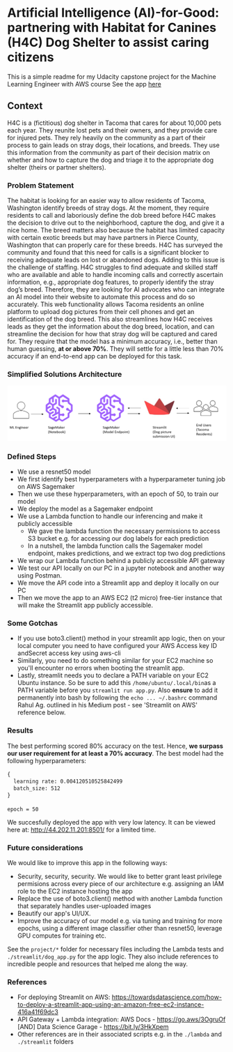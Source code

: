 # Artificial Intelligence (AI)-for-Good: partnering with Habitat for Canines (H4C) Dog Shelter to assist caring citizens

This is a simple readme for my Udacity capstone project for the Machine Learning Engineer with AWS course
See the app [here](http://44.202.11.201:8501/)

## Context

H4C is a (fictitious) dog shelter in Tacoma that cares for about 10,000 pets each year. They reunite lost pets and their owners, and they provide care for injured pets. They rely heavily on the community as a part of their process to gain leads on stray dogs, their locations, and breeds. They use this information from the community as part of their decision matrix on whether and how to capture the dog and triage it to the appropriate dog shelter (theirs or partner shelters).

### Problem Statement

The habitat is looking for an easier way to allow residents of Tacoma, Washington identify breeds of stray dogs. At the moment, they require residents to call and laboriously define the dob breed before H4C makes the decision to drive out to the neighborhood, capture the dog, and give it a nice home. The breed matters also because the habitat has limited capacity with certain exotic breeds but may have partners in Pierce County, Washington that can properly care for these breeds. H4C has surveyed the community and found that this need for calls is a significant blocker to receiving adequate leads on lost or abandoned dogs. Adding to this issue is the challenge of staffing. H4C struggles to find adequate and skilled staff who are available and able to handle incoming calls and correctly ascertain information, e.g., appropriate dog features, to properly identify the stray dog’s breed. Therefore, they are looking for AI advocates who can integrate an AI model into their website to automate this process and do so accurately. This web functionality allows Tacoma residents an online platform to upload dog pictures from their cell phones and get an identification of the dog breed. This also streamlines how H4C receives leads as they get the information about the dog breed, location, and can streamline the decision for how that stray dog will be captured and cared for. They require that the model has a minimum accuracy, i.e., better than human guessing, **at or above 70%**. They will settle for a little less than 70% accuracy if an end-to-end app can be deployed for this task.

### Simplified Solutions Architecture

![image here](images/architecture.png)

### Defined Steps

- We use a resnet50 model
- We first identify best hyperparameters with a hyperparameter tuning job on AWS Sagemaker
- Then we use these hyperparameters, with an epoch of 50, to train our model
- We deploy the model as a Sagemaker endpoint
- We use a Lambda function to handle our inferencing and make it publicly accessible
  - We gave the lambda function the necessary permissions to access S3 bucket e.g. for accessing our dog labels for each prediction
  - In a nutshell, the lambda function calls the Sagemaker model endpoint, makes predictions, and we extract top two dog predictions
- We wrap our Lambda function behind a publicly accessible API gateway
- We test our API locally on our PC in a jupyter notebook and another way using Postman.
- We move the API code into a Streamlit app and deploy it locally on our PC
- Then we move the app to an AWS EC2 (t2 micro) free-tier instance that will make the Streamlit app publicly accessible. 

### Some Gotchas

- If you use boto3.client() method in your streamlit app logic, then on your local computer you need to have configured your AWS Access key ID andSecret access key using aws-cli
- Similarly, you need to do something similar for your EC2 machine so you'll encounter no errors when booting the streamlit app.
- Lastly, streamlit needs you to declare a PATH variable on your EC2 Ubuntu instance. So be sure to add this `/home/ubuntu/.local/bin`as a PATH variable before you `streamlit run app.py`. Also **ensure** to add it permanently into bash by following the `echo ... ~/.bashrc` command Rahul Ag. outlined in his Medium post - see 'Streamlit on AWS' reference below.

### Results

The best performing scored 80% accuracy on the test. Hence, **we surpass our user requirement for at least a 70% accuracy**. The best model had the following hyperparameters:  

```
{
  learning rate: 0.004120510525842499
  batch_size: 512
}

epoch = 50
```

We succesfully deployed the app with very low latency. It can be viewed here at: <http://44.202.11.201:8501/> for a limited time. 

### Future considerations

We would like to improve this app in the following ways:

- Security, security, security. We would like to better grant least privilege permisions across every piece of our architecture e.g. assigning an IAM role to the EC2 instance hosting the app
- Replace the use of boto3.client() method with another Lambda function that separately handles user-uploaded images
- Beautify our app's UI/UX.
- Improve the accuracy of our model e.g. via tuning and training for more epochs, using a different image classifier other than resnet50, leverage GPU computes for training etc.

See the `project/*` folder for necessary files including the Lambda tests and `./streamlit/dog_app.py` for the app logic. They also include references to incredible people and resources that helped me along the way.  

### References

- For deploying Streamlit on AWS: <https://towardsdatascience.com/how-to-deploy-a-streamlit-app-using-an-amazon-free-ec2-instance-416a41f69dc3>
- API Gateway + Lambda integration: AWS Docs - <https://go.aws/3OgruOf> [AND] Data Science Garage - <https://bit.ly/3HkXpem>
- Other references are in their associated scripts e.g. in the `./lambda` and `./streamlit` folders
